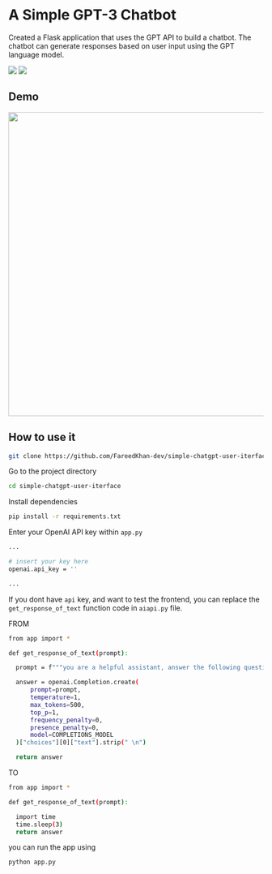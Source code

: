 # A Simple GPT-3 Chatbot

Created a Flask application that uses the GPT API to build a chatbot. The chatbot can generate responses based on user input using the GPT language model.

<img src="https://img.shields.io/badge/python-3.9.0-blue.svg"> <img src="https://img.shields.io/badge/license-MIT-blue.svg">

## Demo

<img src="https://miro.medium.com/v2/resize:fit:828/0*omM9OlgMz49vCBOe.gif" width=600px>

## How to use it

```bash
git clone https://github.com/FareedKhan-dev/simple-chatgpt-user-iterface.git
```

Go to the project directory

```bash
cd simple-chatgpt-user-iterface
```

Install dependencies

```bash
pip install -r requirements.txt
```

Enter your OpenAI API key within `app.py`

```bash
...

# insert your key here
openai.api_key = ''

...
```

If you dont have `api` key, and want to test the frontend, you can replace the `get_response_of_text` function code in `aiapi.py` file.

FROM

```bash
from app import *

def get_response_of_text(prompt):

  prompt = f"""you are a helpful assistant, answer the following question: {prompt}"""

  answer = openai.Completion.create(
      prompt=prompt,
      temperature=1,
      max_tokens=500,
      top_p=1,
      frequency_penalty=0,
      presence_penalty=0,
      model=COMPLETIONS_MODEL
  )["choices"][0]["text"].strip(" \n")

  return answer
```
TO

```bash
from app import *

def get_response_of_text(prompt):

  import time
  time.sleep(3)
  return answer
```

you can run the app using

```bash
python app.py
